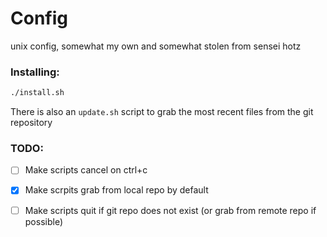 # Config
unix config, somewhat my own and somewhat stolen from sensei hotz

### Installing:

```bash
./install.sh
```

There is also an `update.sh` script to grab the most recent files from the git repository

### TODO:

- [ ] Make scripts cancel on ctrl+c
- [x] Make scrpits grab from local repo by default
- [ ] Make scripts quit if git repo does not exist (or grab from remote repo if possible)

